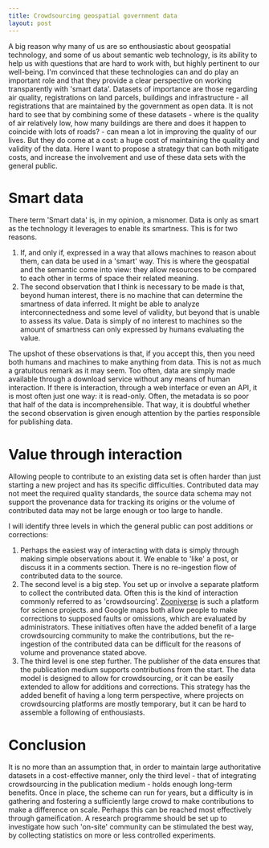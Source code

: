 ```yaml
---
title: Crowdsourcing geospatial government data 
layout: post
---
```


A big reason why many of us are so enthousiastic about geospatial technology, and some of us about semantic web technology, is its ability to help us with questions that are hard to work with, but highly pertinent to our well-being. I'm convinced that these technologies can and do play an important role and that they provide a clear perspective on working transparently with 'smart data'. Datasets of importance are those regarding air quality, registrations on land parcels, buildings and infrastructure - all registrations that are maintained by the government as open data. It is not hard to see that by combining some of these datasets - where is the quality of air relatively low, how many buildings are there and does it happen to coincide with lots of roads? - can mean a lot in improving the quality of our lives. But they do come at a cost: a huge cost of maintaining the quality and validity of the data. Here I want to propose a strategy that can both mitigate costs, and increase the involvement and use of these data sets with the general public.

# Smart data

There term 'Smart data' is, in my opinion, a misnomer. Data is only as smart as the technology it leverages to enable its smartness. This is for two reasons. 
1. If, and only if, expressed in a way that allows machines to reason about them, can data be used in a 'smart' way. This is where the geospatial and the semantic come into view: they allow resources to be compared to each other in terms of space their related meaning. 
2. The second observation that I think is necessary to be made is that, beyond human interest, there is no machine that can determine the smartness of data inferred. It might be able to analyze interconnectedness and some level of validity, but beyond that is unable to assess its value. Data is simply of no interest to machines so the amount of smartness can only expressed by humans evaluating the value.

The upshot of these observations is that, if you accept this, then you need both humans and machines to make anything from data. This is not as much a gratuitous remark as it may seem. Too often, data are simply made available through a download service without any means of human interaction. If there is interaction, through a web interface or even an API, it is most often just one way: it is read-only. Often, the metadata is so poor that half of the data is incomprehensible. That way, it is doubtful whether the second observation is given enough attention by the parties responsible for publishing data. 

# Value through interaction
Allowing people to contribute to an existing data set is often harder than just starting a new project and has its specific difficulties. Contributed data may not meet the required quality standards, the source data schema may not support the provenance data for tracking its origins or the volume of contributed data may not be large enough or too large to handle.

I will identify three levels in which the general public can post additions or corrections:

1. Perhaps the easiest way of interacting with data is simply through making simple observations about it. We enable to 'like' a post, or discuss it in a comments section. There is no re-ingestion flow of contributed data to the source. 
2. The second level is a big step. You set up or involve a separate platform to collect the contributed data. Often this is the kind of interaction commonly referred to as 'crowdsourcing'. [Zooniverse](https://www.zooniverse.org) is such a platform for science projects. and Google maps both allow people to make corrections to supposed faults or omissions, which are evaluated by administrators. These initiatives often have the added benefit of a large crowdsourcing community to make the contributions, but the re-ingestion of the contributed data can be difficult for the reasons of volume and provenance stated above.
3. The third level is one step further. The publisher of the data ensures that the publication medium supports contributions from the start. The data model is designed to allow for crowdsourcing, or it can be easily extended to allow for additions and corrections. This strategy has the added benefit of having a long term perspective, where projects on crowdsourcing platforms are mostly temporary, but it can be hard to assemble a following of enthousiasts. 

# Conclusion

It is no more than an assumption that, in order to maintain large authoritative datasets in a cost-effective manner, only the third level - that of integrating crowdsourcing in the publication medium - holds enough long-term benefits. Once in place, the scheme can run for years, but a difficulty is in gathering and fostering a sufficiently large crowd to make contributions to make a difference on scale. Perhaps this can be reached most effectively through gameification. A research programme should be set up to investigate how such 'on-site' community can be stimulated the best way, by collecting statistics on more or less controlled experiments.
